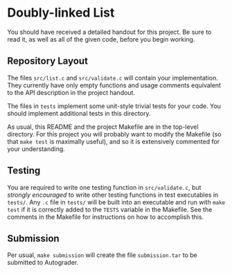 Doubly-linked List
===

You should have received a detailed handout for this project.  Be sure
to read it, as well as all of the given code, before you begin working.

Repository Layout
---

The files `src/list.c` and `src/validate.c` will contain your
implementation.  They currently have only empty functions and usage
comments equivalent to the API description in the project handout.

The files in `tests` implement some unit-style trivial tests for your
code.  You should implement additional tests in this directory.

As usual, this README and the project Makefile are in the top-level
directory.  For this project you will probably want to modify the
Makefile (so that `make test` is maximally useful), and so it is
extensively commented for your understanding.

Testing
---

You are required to write one testing function in `src/validate.c`, but
_strongly encouraged_ to write other testing functions in test
executables in `tests/`.  Any `.c` file in `tests/` will be built into
an executable and run with `make test` if it is correctly added to the
`TESTS` variable in the Makefile.  See the comments in the Makefile for
instructions on how to accomplish this.

Submission
---

Per usual, `make submission` will create the file `submission.tar` to be
submitted to Autograder.
